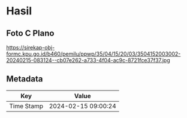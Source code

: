 # Hasil

## Foto C Plano

https://sirekap-obj-formc.kpu.go.id/b460/pemilu/ppwp/35/04/15/20/03/3504152003002-20240215-083124--cb07e262-a733-4f04-ac9c-8721fce37f37.jpg


## Metadata

| Key        | Value               |
| ---------- | ------------------- |
| Time Stamp | 2024-02-15 09:00:24 |



